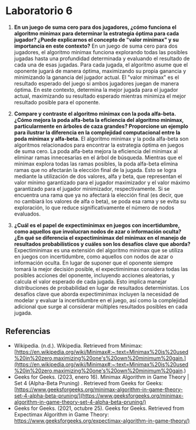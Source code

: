 # Laboratorio 6

1. **En un juego de suma cero para dos jugadores, ¿cómo funciona el algoritmo
minimax para determinar la estrategia óptima para cada jugador? ¿Puede
explicarnos el concepto de "valor minimax" y su importancia en este
contexto?**
En un juego de suma cero para dos jugadores, el algoritmo minimax funciona
explorando todas las posibles jugadas hasta una profundidad determinada y
evaluando el resultado de cada una de esas jugadas. Para cada jugada, el
algoritmo asume que el oponente jugará de manera óptima, maximizando su
propia ganancia y minimizando la ganancia del jugador actual. El "valor
minimax" es el resultado esperado del juego si ambos jugadores juegan de
manera óptima. En este contexto, determina la mejor jugada para el jugador
actual, maximizando su resultado esperado mientras minimiza el mejor
resultado posible para el oponente.  
  

2. **Compare y contraste el algoritmo minimax con la poda alfa-beta. ¿Cómo
mejora la poda alfa-beta la eficiencia del algoritmo minimax,
particularmente en árboles de caza grandes? Proporcione un ejemplo para
ilustrar la diferencia en la complejidad computacional entre la poda minimax
y alfa-beta.** 
El algoritmo minimax y la poda alfa-beta son algoritmos relacionados para
encontrar la estrategia óptima en juegos de suma cero. La poda alfa-beta
mejora la eficiencia del minimax al eliminar ramas innecesarias en el árbol de
búsqueda. Mientras que el minimax explora todas las ramas posibles, la poda
alfa-beta elimina ramas que no afectarán la elección final de la jugada. Esto se
logra mediante la utilización de dos valores, alfa y beta, que representan el
valor mínimo garantizado para el jugador maximizador y el valor máximo
garantizado para el jugador minimizador, respectivamente. Si se encuentra
una rama que ya no afectará la elección final (es decir, que no cambiará los
valores de alfa o beta), se poda esa rama y se evita su exploración, lo que
reduce significativamente el número de nodos evaluados.  

  
3. **¿Cuál es el papel de expectiminimax en juegos con incertidumbre, como
aquellos que involucran nodos de azar o información oculta? ¿En qué se
diferencia el expectiminimax del minimax en el manejo de resultados
probabilísticos y cuáles son los desafíos clave que aborda?** 
Expectiminimax es una extensión del algoritmo minimax que se utiliza en
juegos con incertidumbre, como aquellos con nodos de azar o información
oculta. En lugar de suponer que el oponente siempre tomará la mejor decisión
posible, el expectiminimax considera todas las posibles acciones del
oponente, incluyendo acciones aleatorias, y calcula el valor esperado de cada
jugada. Esto implica manejar distribuciones de probabilidad en lugar de
resultados deterministas. Los desafíos clave que aborda expectiminimax
incluyen la necesidad de modelar y evaluar la incertidumbre en el juego, así
como la complejidad adicional que surge al considerar múltiples resultados
posibles en cada jugada.

## Referencias

* Wikipedia. (n.d.). Wikipedia. Retrieved from Minimax: [https://en.wikipedia.org/wiki/Minimax#:~:text=Minimax%20is%20used%20in%20zero,maximizing%20one's%20own%20minimum%20gain.](https://en.wikipedia.org/wiki/Minimax#:~:text=Minimax%20is%20used%20in%20zero,maximizing%20one's%20own%20minimum%20gain.)    
* Geeks for Geeks. (2023, enero 16). Minimax Algorithm in Game Theory | Set 4 (Alpha-Beta Pruning) . Retrieved from Geeks for Geeks: [https://www.geeksforgeeks.org/minimax-algorithm-in-game-theory-set-4-alpha-beta-pruning/](https://www.geeksforgeeks.org/minimax-algorithm-in-game-theory-set-4-alpha-beta-pruning/)  
* Geeks for Geeks. (2021, octubre 25). Geeks for Geeks. Retrieved from Expectimax Algorithm in Game Theory: [https://www.geeksforgeeks.org/expectimax-algorithm-in-game-theory/)](https://www.geeksforgeeks.org/expectimax-algorithm-in-game-theory/)

